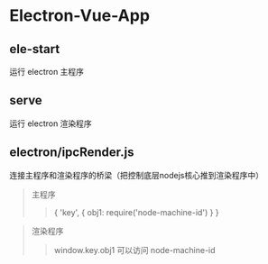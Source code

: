 # Electron-Vue-App

## ele-start
运行 electron 主程序
## serve
运行 electron 渲染程序

## electron/ipcRender.js
连接主程序和渲染程序的桥梁（把控制底层nodejs核心推到渲染程序中）


> 主程序
> > {
>   'key',
>   {
>       obj1: require('node-machine-id')
>    }
> }

> 渲染程序
> > window.key.obj1 可以访问 node-machine-id
